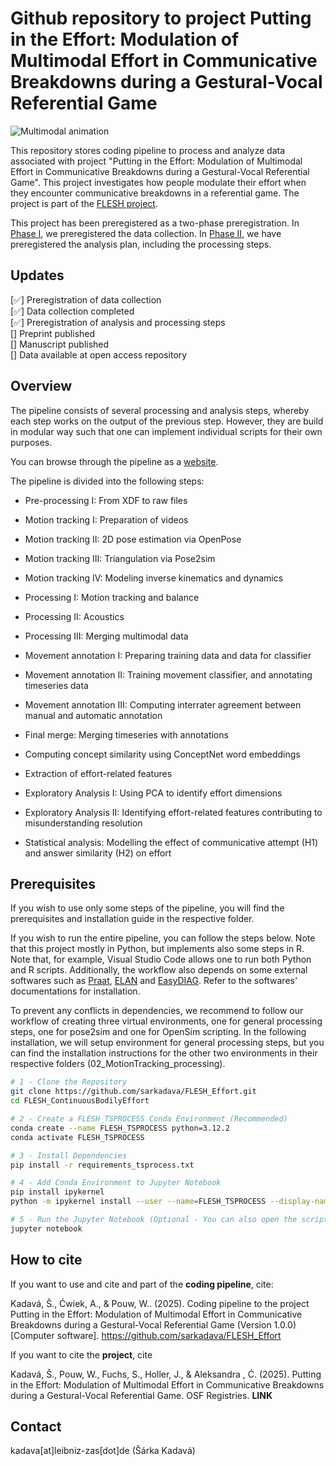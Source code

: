 # Github repository to project Putting in the Effort: Modulation of Multimodal Effort in Communicative Breakdowns during a Gestural-Vocal Referential Game

![Multimodal animation](assets/multimodal_anim.gif)

This repository stores coding pipeline to process and analyze data associated with project "Putting in the Effort: Modulation of Multimodal Effort in Communicative Breakdowns during a Gestural-Vocal Referential Game". This project investigates how people modulate their effort when they encounter communicative breakdowns in a referential game. The project is part of the [FLESH project](https://vicom.info/projects/on-the-flexibility-and-stability-of-gesture-speech-coordination-flesh-evidence-from-production-comprehension-and-imitation/).

This project has been preregistered as a two-phase preregistration. In [Phase I](https://osf.io/3nygq), we preregistered the data collection. In [Phase II](link), we have preregistered the analysis plan, including the processing steps.

## Updates

[✅] Preregistration of data collection  <br>
[✅] Data collection completed  <br>
[✅] Preregistration of analysis and processing steps  <br>
[] Preprint published  <br>
[] Manuscript published  <br>
[] Data available at open access repository  <br>


## Overview

The pipeline consists of several processing and analysis steps, whereby each step works on the output of the previous step. However, they are build in modular way such that one can implement individual scripts for their own purposes.

You can browse through the pipeline as a [website](https://sarkadava.github.io/FLESH_Effort/).

The pipeline is divided into the following steps:

- Pre-processing I: From XDF to raw files

- Motion tracking I: Preparation of videos
- Motion tracking II: 2D pose estimation via OpenPose
- Motion tracking III: Triangulation via Pose2sim
- Motion tracking IV: Modeling inverse kinematics and dynamics

- Processing I: Motion tracking and balance
- Processing II: Acoustics
- Processing III: Merging multimodal data

- Movement annotation I: Preparing training data and data for classifier
- Movement annotation II: Training movement classifier, and annotating timeseries data
- Movement annotation III: Computing interrater agreement between manual and automatic annotation

- Final merge: Merging timeseries with annotations

- Computing concept similarity using ConceptNet word embeddings
- Extraction of effort-related features

- Exploratory Analysis I: Using PCA to identify effort dimensions
- Exploratory Analysis II: Identifying effort-related features contributing to misunderstanding resolution

- Statistical analysis: Modelling the effect of communicative attempt (H1) and answer similarity (H2) on effort

## Prerequisites

If you wish to use only some steps of the pipeline, you will find the prerequisites and installation guide in the respective folder.

If you wish to run the entire pipeline, you can follow the steps below. Note that this project mostly in Python, but implements also some steps in R. Note that, for example, Visual Studio Code allows one to run both Python and R scripts. Additionally, the workflow also depends on some external softwares such as [Praat](https://www.fon.hum.uva.nl/praat/), [ELAN](https://archive.mpi.nl/tla/elan) and [EasyDIAG](https://sourceforge.net/projects/easydiag/). Refer to the softwares' documentations for installation.

To prevent any conflicts in dependencies, we recommend to follow our workflow of creating three virtual environments, one for general processing steps, one for pose2sim and one for OpenSim scripting. In the following installation, we will setup environment for general processing steps, but you can find the installation instructions for the other two environments in their respective folders (02_MotionTracking_processing).

```bash
# 1 - Clone the Repository
git clone https://github.com/sarkadava/FLESH_Effort.git
cd FLESH_ContinuousBodilyEffort

# 2 - Create a FLESH_TSPROCESS Conda Environment (Recommended)
conda create --name FLESH_TSPROCESS python=3.12.2
conda activate FLESH_TSPROCESS

# 3 - Install Dependencies
pip install -r requirements_tsprocess.txt

# 4 - Add Conda Environment to Jupyter Notebook
pip install ipykernel
python -m ipykernel install --user --name=FLESH_TSPROCESS --display-name "Python (FLESH_TSPROCESS)"

# 5 - Run the Jupyter Notebook (Optional - You can also open the scripts in Visual Studio Code)
jupyter notebook
```

## How to cite

If you want to use and cite and part of the **coding pipeline**, cite:

Kadavá, Š., Ćwiek, A., & Pouw, W.. (2025). Coding pipeline to the project Putting in the Effort: Modulation of Multimodal Effort in Communicative Breakdowns during a Gestural-Vocal Referential Game (Version 1.0.0) [Computer software]. https://github.com/sarkadava/FLESH_Effort

If you want to cite the **project**, cite

Kadavá, Š., Pouw, W., Fuchs, S., Holler, J., & Aleksandra , Ć. (2025). Putting in the Effort: Modulation of Multimodal Effort in Communicative Breakdowns during a Gestural-Vocal Referential Game. OSF Registries. **LINK**

## Contact

kadava[at]leibniz-zas[dot]de (Šárka Kadavá)
